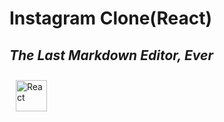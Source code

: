 # Instagram Clone(React)
## _The Last Markdown Editor, Ever_
<img style="margin: 10px" src="https://upload.wikimedia.org/wikipedia/commons/a/a7/React-icon.svg" alt="React" height="50" />  
